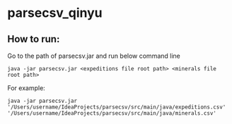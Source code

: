 # parsecsv_qinyu

## How to run:

Go to the path of parsecsv.jar and run below command line 

```java -jar parsecsv.jar <expeditions file root path> <minerals file root path>```

For example:

```java -jar parsecsv.jar '/Users/username/IdeaProjects/parsecsv/src/main/java/expeditions.csv' '/Users/username/IdeaProjects/parsecsv/src/main/java/minerals.csv'```
